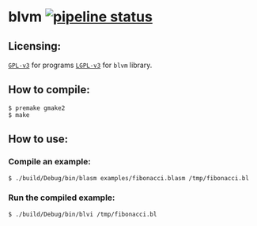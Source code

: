 # blvm [![pipeline status](https://gitlab.com/ElricleNecro/blvm/badges/master/pipeline.svg)](https://gitlab.com/ElricleNecro/blvm/-/commits/master)

## Licensing:
[`GPL-v3`](LICENSE) for programs
[`LGPL-v3`](lib.LICENSE) for `blvm` library.

## How to compile:

```console
$ premake gmake2
$ make
```

## How to use:

### Compile an example:

```console
$ ./build/Debug/bin/blasm examples/fibonacci.blasm /tmp/fibonacci.bl
```

### Run the compiled example:

```console
$ ./build/Debug/bin/blvi /tmp/fibonacci.bl
```
